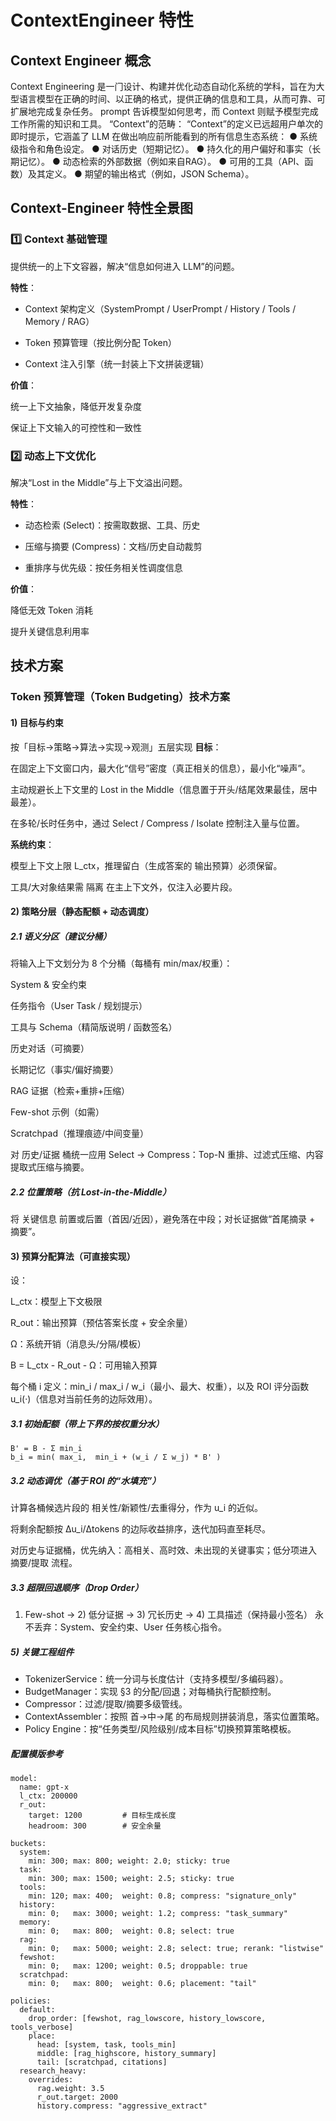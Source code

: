 # ContextEngineer 特性
## Context Engineer 概念
Context Engineering 是⼀⻔设计、构建并优化动态⾃动化系统的学科，旨在为⼤型语⾔模型在正确的时间、以正确的格式，提供正确的信息和⼯具，从⽽可靠、可扩展地完成复杂任务。
prompt 告诉模型如何思考，⽽ Context 则赋予模型完成⼯作所需的知识和⼯具。
“Context”的范畴：
“Context”的定义已远超⽤户单次的即时提示，它涵盖了 LLM 在做出响应前所能看到的所有信息⽣态系统：
● 系统级指令和⻆⾊设定。
● 对话历史（短期记忆）。
● 持久化的⽤户偏好和事实（⻓期记忆）。
● 动态检索的外部数据（例如来⾃RAG）。
● 可⽤的⼯具（API、函数）及其定义。
● 期望的输出格式（例如，JSON Schema）。

## Context-Engineer 特性全景图
### 1️⃣ Context 基础管理

提供统一的上下文容器，解决“信息如何进入 LLM”的问题。

**特性**：
- Context 架构定义（SystemPrompt / UserPrompt / History / Tools / Memory / RAG）

- Token 预算管理（按比例分配 Token）

- Context 注入引擎（统一封装上下文拼装逻辑）

**价值**：

统一上下文抽象，降低开发复杂度

保证上下文输入的可控性和一致性

### 2️⃣ 动态上下文优化

解决“Lost in the Middle”与上下文溢出问题。

**特性**：

- 动态检索 (Select)：按需取数据、工具、历史

- 压缩与摘要 (Compress)：文档/历史自动裁剪

- 重排序与优先级：按任务相关性调度信息

**价值**：

降低无效 Token 消耗

提升关键信息利用率


## 技术方案

### Token 预算管理（Token Budgeting）技术方案 

#### 1) 目标与约束
按「目标→策略→算法→实现→观测」五层实现
**目标**：

在固定上下文窗口内，最大化“信号”密度（真正相关的信息），最小化“噪声”。


主动规避长上下文里的 Lost in the Middle（信息置于开头/结尾效果最佳，居中最差）。


在多轮/长时任务中，通过 Select / Compress / Isolate 控制注入量与位置。

**系统约束**：

模型上下文上限 L_ctx，推理留白（生成答案的 输出预算）必须保留。

工具/大对象结果需 隔离 在主上下文外，仅注入必要片段。

#### 2) 策略分层（静态配额 + 动态调度）

##### 2.1 语义分区（建议分桶）

将输入上下文划分为 8 个分桶（每桶有 min/max/权重）：

System & 安全约束

任务指令（User Task / 规划提示）

工具与 Schema（精简版说明 / 函数签名）

历史对话（可摘要）

长期记忆（事实/偏好摘要）

RAG 证据（检索+重排+压缩）

Few-shot 示例（如需）

Scratchpad（推理痕迹/中间变量）

对 历史/证据 桶统一应用 Select → Compress：Top-N 重排、过滤式压缩、内容提取式压缩与摘要。

##### 2.2 位置策略（抗 Lost-in-the-Middle）
将 关键信息 前置或后置（首因/近因），避免落在中段；对长证据做“首尾摘录 + 摘要”。

#### 3) 预算分配算法（可直接实现）
设：

L_ctx：模型上下文极限

R_out：输出预算（预估答案长度 + 安全余量）

Ω：系统开销（消息头/分隔/模板）

B = L_ctx - R_out - Ω：可用输入预算

每个桶 i 定义：min_i / max_i / w_i（最小、最大、权重），以及 ROI 评分函数 u_i(·)（信息对当前任务的边际效用）。

##### 3.1 初始配额（带上下界的按权重分水）
```
B' = B - Σ min_i
b_i = min( max_i,  min_i + (w_i / Σ w_j) * B' )
```

##### 3.2 动态调优（基于 ROI 的“水填充”）
计算各桶候选片段的 相关性/新颖性/去重得分，作为 u_i 的近似。

将剩余配额按 Δu_i/Δtokens 的边际收益排序，迭代加码直至耗尽。

对历史与证据桶，优先纳入：高相关、高时效、未出现的关键事实；低分项进入 摘要/提取 流程。

##### 3.3 超限回退顺序（Drop Order）
1. Few-shot → 2) 低分证据 → 3) 冗长历史 → 4) 工具描述（保持最小签名）
永不丢弃：System、安全约束、User 任务核心指令。

##### 5) 关键工程组件

- TokenizerService：统一分词与长度估计（支持多模型/多编码器）。
- BudgetManager：实现 §3 的分配/回退；对每桶执行配额控制。
- Compressor：过滤/提取/摘要多级管线。
- ContextAssembler：按照 首→中→尾 的布局规则拼装消息，落实位置策略。
- Policy Engine：按“任务类型/风险级别/成本目标”切换预算策略模板。

##### 配置模版参考
```
model:
  name: gpt-x
  l_ctx: 200000
  r_out:
    target: 1200         # 目标生成长度
    headroom: 300        # 安全余量

buckets:
  system:
    min: 300; max: 800; weight: 2.0; sticky: true
  task:
    min: 300; max: 1500; weight: 2.5; sticky: true
  tools:
    min: 120; max: 400;  weight: 0.8; compress: "signature_only"
  history:
    min: 0;   max: 3000; weight: 1.2; compress: "task_summary"
  memory:
    min: 0;   max: 800;  weight: 0.8; select: true
  rag:
    min: 0;   max: 5000; weight: 2.8; select: true; rerank: "listwise"
  fewshot:
    min: 0;   max: 1200; weight: 0.5; droppable: true
  scratchpad:
    min: 0;   max: 800;  weight: 0.6; placement: "tail"

policies:
  default:
    drop_order: [fewshot, rag_lowscore, history_lowscore, tools_verbose]
    place:
      head: [system, task, tools_min]
      middle: [rag_highscore, history_summary]
      tail: [scratchpad, citations]
  research_heavy:
    overrides:
      rag.weight: 3.5
      r_out.target: 2000
      history.compress: "aggressive_extract"

```